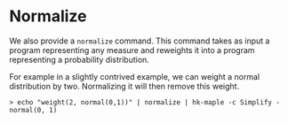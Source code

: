 # Normalize

We also provide a `normalize` command. This command takes as input a program representing any measure and reweights it into a program representing a probability distribution.

For example in a slightly contrived example, we can weight a normal distribution by two. Normalizing it will then remove this weight.

```
> echo "weight(2, normal(0,1))" | normalize | hk-maple -c Simplify -
normal(0, 1)
```